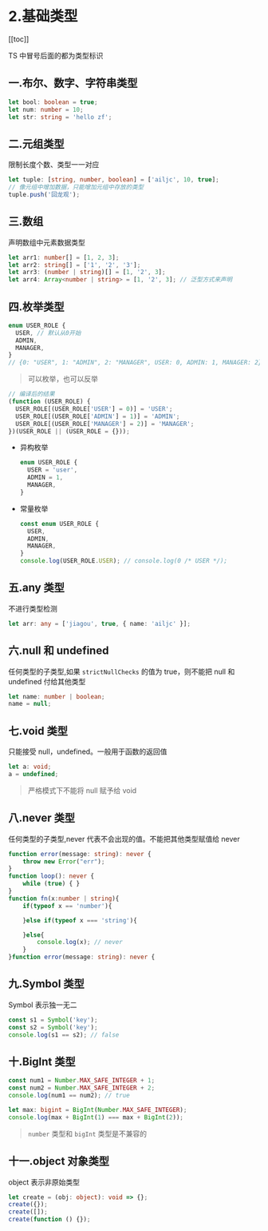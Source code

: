 # 2.基础类型

[[toc]]

TS 中冒号后面的都为类型标识

## 一.布尔、数字、字符串类型

```ts
let bool: boolean = true;
let num: number = 10;
let str: string = 'hello zf';
```

## 二.元组类型

限制长度个数、类型一一对应

```ts
let tuple: [string, number, boolean] = ['ailjc', 10, true];
// 像元组中增加数据，只能增加元组中存放的类型
tuple.push('回龙观');
```

## 三.数组

声明数组中元素数据类型

```ts
let arr1: number[] = [1, 2, 3];
let arr2: string[] = ['1', '2', '3'];
let arr3: (number | string)[] = [1, '2', 3];
let arr4: Array<number | string> = [1, '2', 3]; // 泛型方式来声明
```

## 四.枚举类型

```ts
enum USER_ROLE {
  USER, // 默认从0开始
  ADMIN,
  MANAGER,
}
// {0: "USER", 1: "ADMIN", 2: "MANAGER", USER: 0, ADMIN: 1, MANAGER: 2}
```

> 可以枚举，也可以反举

```ts
// 编译后的结果
(function (USER_ROLE) {
  USER_ROLE[(USER_ROLE['USER'] = 0)] = 'USER';
  USER_ROLE[(USER_ROLE['ADMIN'] = 1)] = 'ADMIN';
  USER_ROLE[(USER_ROLE['MANAGER'] = 2)] = 'MANAGER';
})(USER_ROLE || (USER_ROLE = {}));
```

- 异构枚举
  ```ts
  enum USER_ROLE {
    USER = 'user',
    ADMIN = 1,
    MANAGER,
  }
  ```
- 常量枚举
  ```ts
  const enum USER_ROLE {
    USER,
    ADMIN,
    MANAGER,
  }
  console.log(USER_ROLE.USER); // console.log(0 /* USER */);
  ```

## 五.any 类型

不进行类型检测

```ts
let arr: any = ['jiagou', true, { name: 'ailjc' }];
```

## 六.null 和 undefined

任何类型的子类型,如果 `strictNullChecks` 的值为 true，则不能把 null 和 undefined 付给其他类型

```ts
let name: number | boolean;
name = null;
```

## 七.void 类型

只能接受 null，undefined。一般用于函数的返回值

```ts
let a: void;
a = undefined;
```

> 严格模式下不能将 null 赋予给 void

## 八.never 类型

任何类型的子类型,never 代表不会出现的值。不能把其他类型赋值给 never

```ts
function error(message: string): never {
    throw new Error("err");
}
function loop(): never {
    while (true) { }
}
function fn(x:number | string){
    if(typeof x == 'number'){

    }else if(typeof x === 'string'){

    }else{
        console.log(x); // never
    }
}function error(message: string): never {
```

## 九.Symbol 类型

Symbol 表示独一无二

```ts
const s1 = Symbol('key');
const s2 = Symbol('key');
console.log(s1 == s2); // false
```

## 十.BigInt 类型

```ts
const num1 = Number.MAX_SAFE_INTEGER + 1;
const num2 = Number.MAX_SAFE_INTEGER + 2;
console.log(num1 == num2); // true

let max: bigint = BigInt(Number.MAX_SAFE_INTEGER);
console.log(max + BigInt(1) === max + BigInt(2));
```

> `number` 类型和 `bigInt` 类型是不兼容的

## 十一.object 对象类型

object 表示非原始类型

```ts
let create = (obj: object): void => {};
create({});
create([]);
create(function () {});
```
